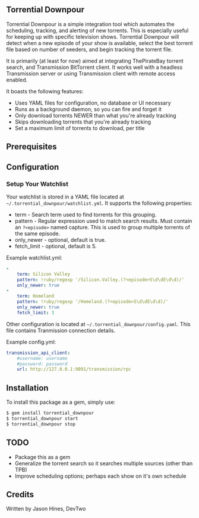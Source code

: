 ## Torrential Downpour

Torrential Downpour is a simple integration tool which automates the
scheduling, tracking, and alerting of new torrents.  This is especially
useful for keeping up with specific television shows.  Torrential Downpour
will detect when a new episode of your show is available, select the best 
torrent file based on number of seeders, and begin tracking the torrent file.

It is primarily (at least for now) aimed at integrating ThePirateBay torrent
search, and Transmission BitTorrent client.  It works well with a headless
Transmission server or using Transmission client with remote access enabled.

It boasts the following features:

* Uses YAML files for configuration, no database or UI necessary 
* Runs as a background daemon, so you can fire and forget it
* Only download torrents NEWER than what you're already tracking
* Skips downloading torrents that you're already tracking
* Set a maximum limit of torrents to download, per title

## Prerequisites

## Configuration

### Setup Your Watchlist

Your watchlist is stored in a YAML file located at
```~/.torrential_downpour/watchlist.yml```.  It supports the following
properties:

* term - Search term used to find torrents for this grouping.
* pattern - Regular expression used to match search results. Must contain an
```?<episode>``` named capture.  This is used to group multiple torrents
of the same episode.
* only_newer - optional, default is true.
* fetch_limit - optional, default is 5.

Example watchlist.yml:
``` yaml
-
    term: Silicon Valley
    pattern: !ruby/regexp '/Silicon.Valley.(?<episode>S\d\dE\d\d)/'
    only_newer: true
-
    term: Homeland
    pattern: !ruby/regexp '/Homeland.(?<episode>S\d\dE\d\d)/'
    only_newer: true
    fetch_limit: 3
```

Other configuration is located at ```~/.torrential_downpour/config.yaml```.
This file contains Tranmission connection details.

Example config.yml:
``` yaml
transmission_api_client:
    #username: username
    #password: password
    url: http://127.0.0.1:9091/transmission/rpc
```


## Installation

To install this package as a gem, simply use:

``` sh
$ gem install torrential_downpour
$ torrential_downpour start
$ torrential_downpour stop
```

## TODO

- Package this as a gem
- Generalize the torrent search so it searches multiple sources (other than TPB)
- Improve scheduling options; perhaps each show on it's own schedule

## Credits

Written by Jason Hines, DevTwo

